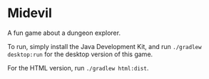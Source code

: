 # Midevil

A fun game about a dungeon explorer.

To run, simply install the Java Development Kit, and run `./gradlew desktop:run` for the desktop version of this game.

For the HTML version, run `./gradlew html:dist`.